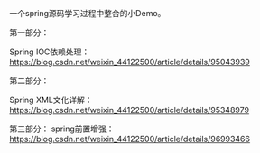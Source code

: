 一个spring源码学习过程中整合的小Demo。

第一部分：

Spring IOC依赖处理：
https://blog.csdn.net/weixin_44122500/article/details/95043939

第二部分：

Spring XML文化详解：
https://blog.csdn.net/weixin_44122500/article/details/95348979

第三部分：
spring前置增强：
https://blog.csdn.net/weixin_44122500/article/details/96993466
